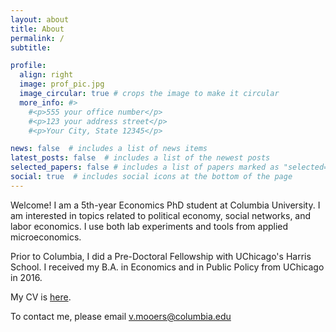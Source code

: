 ```yaml
---
layout: about
title: About
permalink: /
subtitle: 

profile:
  align: right
  image: prof_pic.jpg
  image_circular: true # crops the image to make it circular
  more_info: #>
    #<p>555 your office number</p>
    #<p>123 your address street</p>
    #<p>Your City, State 12345</p>

news: false  # includes a list of news items
latest_posts: false  # includes a list of the newest posts
selected_papers: false # includes a list of papers marked as "selected={true}"
social: true  # includes social icons at the bottom of the page
---
```


Welcome! I am a 5th-year Economics PhD student at Columbia University. I am interested in topics related to political economy, social networks, and labor economics. I use both lab experiments and tools from applied microeconomics.

Prior to Columbia, I did a Pre-Doctoral Fellowship with UChicago's Harris School. I received my B.A. in Economics and in Public Policy from UChicago in 2016.

My CV is <a href = "./assets/pdf/cv.pdf">here</a>. 

To contact me, please email v.mooers@columbia.edu
